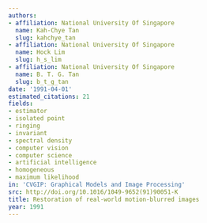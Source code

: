 ```yaml
---
authors:
- affiliation: National University Of Singapore
  name: Kah-Chye Tan
  slug: kahchye_tan
- affiliation: National University Of Singapore
  name: Hock Lim
  slug: h_s_lim
- affiliation: National University Of Singapore
  name: B. T. G. Tan
  slug: b_t_g_tan
date: '1991-04-01'
estimated_citations: 21
fields:
- estimator
- isolated point
- ringing
- invariant
- spectral density
- computer vision
- computer science
- artificial intelligence
- homogeneous
- maximum likelihood
in: 'CVGIP: Graphical Models and Image Processing'
src: http://doi.org/10.1016/1049-9652(91)90051-K
title: Restoration of real-world motion-blurred images
year: 1991
---
```


